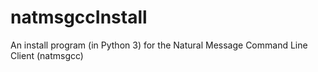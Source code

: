 # natmsgccInstall
An install program (in Python 3) for the Natural Message Command Line Client (natmsgcc)
